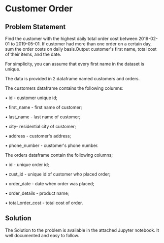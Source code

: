 # Customer Order
## Problem Statement 
Find the customer with the highest daily total order cost between 2019-02-01 to 2019-05-01. If customer had more than one order on a certain day, sum the order costs on daily basis.Output customer's first name, total cost of their items, and the date.

For simplicity, you can assume that every first name in the dataset is unique.

The data is provided in 2 dataframe named customers and orders. 

The customers dataframe contains the following columns:

• id - customer unique id;

• first_name - first name of customer;

• last_name - last name of customer;

• city- residential city of customer;

• address - customer's address;

• phone_number - customer's phone number.

The orders dataframe contain the following columns;

• id - unique order id;

• cust_id - unique id of customer who placed order;

• order_date - date when order was placed;

• order_details - product name;

• total_order_cost - total cost of order.


## Solution
The Solution to the problem is available in the attached Jupyter notebook. It well documented and easy to follow.
